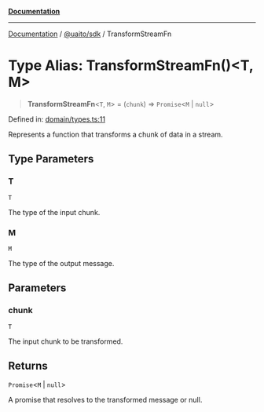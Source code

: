 [**Documentation**](../../../README.md)

***

[Documentation](../../../README.md) / [@uaito/sdk](../README.md) / TransformStreamFn

# Type Alias: TransformStreamFn()\<T, M\>

> **TransformStreamFn**\<`T`, `M`\> = (`chunk`) => `Promise`\<`M` \| `null`\>

Defined in: [domain/types.ts:11](https://github.com/elribonazo/uaito/blob/31c0fa3f3740ebed4d8141441f73c3b47e4aa6f9/packages/sdk/src/domain/types.ts#L11)

Represents a function that transforms a chunk of data in a stream.

## Type Parameters

### T

`T`

The type of the input chunk.

### M

`M`

The type of the output message.

## Parameters

### chunk

`T`

The input chunk to be transformed.

## Returns

`Promise`\<`M` \| `null`\>

A promise that resolves to the transformed message or null.
